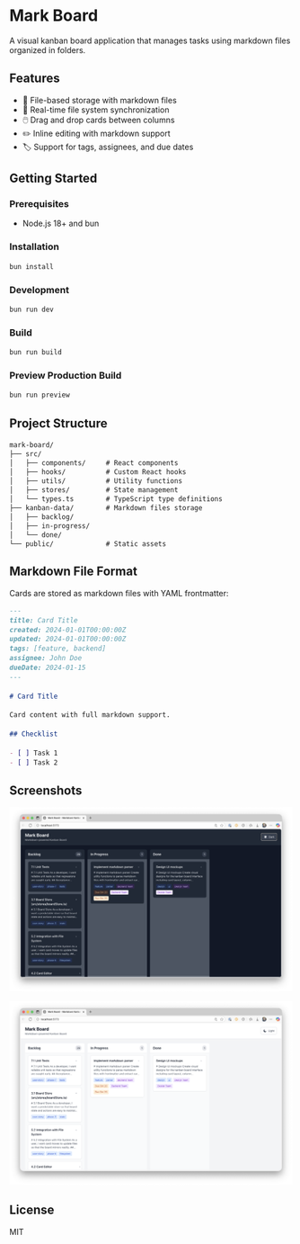 # Mark Board

A visual kanban board application that manages tasks using markdown files organized in folders.

## Features

- 📁 File-based storage with markdown files
- 🔄 Real-time file system synchronization
- 🖱️ Drag and drop cards between columns
- ✏️ Inline editing with markdown support
- 🏷️ Support for tags, assignees, and due dates

## Getting Started

### Prerequisites

- Node.js 18+ and bun

### Installation

```bash
bun install
```

### Development

```bash
bun run dev
```

### Build

```bash
bun run build
```

### Preview Production Build

```bash
bun run preview
```

## Project Structure

```
mark-board/
├── src/
│   ├── components/     # React components
│   ├── hooks/          # Custom React hooks
│   ├── utils/          # Utility functions
│   ├── stores/         # State management
│   └── types.ts        # TypeScript type definitions
├── kanban-data/        # Markdown files storage
│   ├── backlog/
│   ├── in-progress/
│   └── done/
└── public/             # Static assets
```

## Markdown File Format

Cards are stored as markdown files with YAML frontmatter:

```markdown
---
title: Card Title
created: 2024-01-01T00:00:00Z
updated: 2024-01-01T00:00:00Z
tags: [feature, backend]
assignee: John Doe
dueDate: 2024-01-15
---

# Card Title

Card content with full markdown support.

## Checklist

- [ ] Task 1
- [ ] Task 2
```

## Screenshots

![Board Screenshot 1](src/assets/Screenshot%201.png)

![Board Screenshot 2](src/assets/Screenshot%202.png)

## License

MIT
